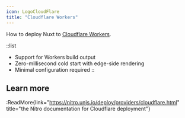 ```yaml
---
icon: LogoCloudFlare
title: "Cloudflare Workers"
---
```


How to deploy Nuxt to [Cloudflare Workers](https://workers.cloudflare.com/).

::list

- Support for Workers build output
- Zero-millisecond cold start with edge-side rendering
- Minimal configuration required
::

## Learn more

:ReadMore{link="https://nitro.unjs.io/deploy/providers/cloudflare.html" title="the Nitro documentation for Cloudflare deployment"}
